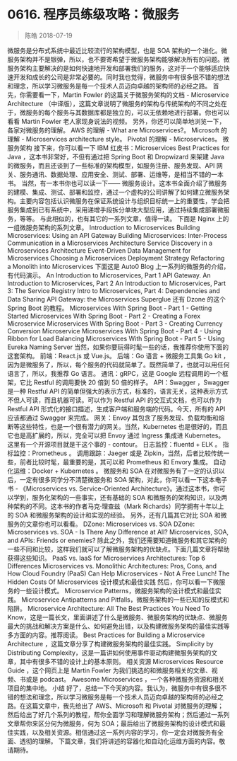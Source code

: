 # 0616. 程序员练级攻略：微服务
> 陈皓 2018-07-19

微服务是分布式系统中最近比较流行的架构模型，也是 SOA 架构的一个进化。微服务架构并不是银弹，所以，也不要寄希望于微服务架构能够解决所有的问题。微服务架构主要解决的是如何快速地开发和部署我们的服务，这对于一个能够适应快速开发和成长的公司是非常必要的。同时我也觉得，微服务中有很多很不错的想法和理念，所以学习微服务是每一个技术人员迈向卓越的架构师的必经之路。
首先，你需要看一下，Martin Fowler 的这篇关于微服务架构的文档 - Microservice Architecture （中译版），这篇文章说明了微服务的架构与传统架构的不同之处在于，微服务的每个服务与其数据库都是独立的，可以无依赖地进行部署。你也可以看看 Martin Fowler 老人家现身说法的视频。
另外，你还可以简单地浏览一下，各家对微服务的理解。
AWS 的理解 - What are Microservices?。
Microsoft 的理解 - Microservices architecture style。
Pivotal 的理解 - Microservices。
微服务架构
接下来，你可以看一下 IBM 红皮书：Microservices Best Practices for Java ，这本书非常好，不但有通过把 Spring Boot 和 Dropwizard 来架建 Java 的微服务，而且还谈到了一些标准的架构模型，如服务注册、服务发现、API 网关、服务通讯、数据处理、应用安全、测试、部署、运维等，是相当不错的一本书。
当然，有一本书你也可以读一下—— 微服务设计。这本书全面介绍了微服务的建模、集成、测试、部署和监控，通过一个虚构的公司讲解了如何建立微服务架构。主要内容包括认识微服务在保证系统设计与组织目标统一上的重要性，学会把服务集成到已有系统中，采用递增手段拆分单块大型应用，通过持续集成部署微服务，等等。
与此相似的，也有其它的一系列文章，值得一读。
下面是 Nginx 上的一组微服务架构的系列文章。
Introduction to Microservices
Building Microservices: Using an API Gateway
Building Microservices: Inter-Process Communication in a Microservices Architecture
Service Discovery in a Microservices Architecture
Event-Driven Data Management for Microservices
Choosing a Microservices Deployment Strategy
Refactoring a Monolith into Microservices
下面这是 Auto0 Blog 上一系列的微服务的介绍，有代码演示。
An Introduction to Microservices, Part 1
API Gateway. An Introduction to Microservices, Part 2
An Introduction to Microservices, Part 3: The Service Registry
Intro to Microservices, Part 4: Dependencies and Data Sharing
API Gateway: the Microservices Superglue
还有 Dzone 的这个 Spring Boot 的教程。
Microservices With Spring Boot - Part 1 - Getting Started
Microservices With Spring Boot - Part 2 - Creating a Forex Microservice
Microservices With Spring Boot - Part 3 - Creating Currency Conversion Microservice
Microservices With Spring Boot - Part 4 - Using Ribbon for Load Balancing
Microservices With Spring Boot - Part 5 - Using Eureka Naming Server
当然，如果你要玩得时髦一些的话，我推荐你使用下面的这套架构。
前端：React.js 或 Vue.js。
后端：Go 语言 + 微服务工具集 Go kit ，因为是微服务了，所以，每个服务的代码就简单了。既然简单了，也就可以用任何语言了，所以，我推荐 Go 语言。
通讯：gRPC，这是 Google 远程调用的一个框架，它比 Restful 的调用要快 20 倍到 50 倍的样子。
API：Swagger ，Swagger 是一种 Restful API 的简单但强大的表示方式，标准的，语言无关，这种表示方式不但人可读，而且机器可读。可以作为 Restful API 的交互式文档，也可以作为 Restful API 形式化的接口描述，生成客户端和服务端的代码。今天，所有的 API 应该都通过 Swagger 来完成。
网关：Envoy 其包含了服务发现、负载均衡和熔断等这些特性，也是一个很有潜力的网关。当然，Kubernetes 也是很好的，而且它也是高扩展的，所以，完全可以把 Envoy 通过 Ingress 集成进 Kubernetes。这里有一个开源项目就是干这个事的 - contour。
日志监控：fluentd + ELK 。
指标监控：Prometheus 。
调用跟踪：Jaeger 或是 Zipkin，当然，后者比较传统一些，前者比较时髦，最重要的是，其可以和 Prometheus 和 Envory 集成。
自动化运维：Docker + Kubernetes 。
微服务和 SOA
在对微服务有了一定的认识以后，一定有很多同学分不清楚微服务和 SOA 架构，对此，你可以看一下这本电子书 - 《Microservices vs. Service-Oriented Architecture》。通过这本书，你可以学到，服务化架构的一些事实，还有基础的 SOA 和微服务的架构知识，以及两种架构的不同。这本书的作者马克·理查兹（Mark Richards）同学拥有十年以上的 SOA 和微服务架构的设计和实现的经验。
另外，还有几篇其它对比 SOA 和微服务的文章你也可以看看。
DZone: Microservices vs. SOA
DZone: Microservices vs. SOA - Is There Any Difference at All?
Microservices, SOA, and APIs: Friends or enemies?
除此之外，我们还需要知道微服务和其它架构的一些不同和比较，这样我们就可以了解微服务架构的优缺点。下面几篇文章将帮助获得这些知识。
PaaS vs. IaaS for Microservices Architectures: Top 6 Differences
Microservices vs. Monolithic Architectures: Pros, Cons, and How Cloud Foundry (PaaS) Can Help
Microservices - Not A Free Lunch!
The Hidden Costs Of Microservices
设计模式和最佳实践
然后，你可以看一下微服务的一些设计模式。
Microservice Patterns，微服务架构的设计模式和最佳实践。
Microservice Antipatterns and Pitfalls，微服务架构的一些已知的反模式和陷阱。
Microservice Architecture: All The Best Practices You Need To Know，这是一篇长文，里面讲述了什么是微服务、微服务架构的优缺点、微服务最大的挑战和解决方案是什么、如何避免出错，以及构建微服务架构的最佳实践等多方面的内容。推荐阅读。
Best Practices for Building a Microservice Architecture ，这篇文章分享了构建微服务架构的最佳实践。
Simplicity by Distributing Complexity，这是一篇讲如何使用事件驱动构建微服务架构的文章，其中有很多不错的设计上的基本原则。
相关资源
Microservices Resource Guide ，这个网页上是 Martin Fowler 为我们挑选的和微服务相关的文章、视频、书或是 podcast。
Awesome Microservices ，一个各种微服务资源和相关项目的集中地。
小结
好了，总结一下今天的内容。我认为，微服务中有很多很不错的想法和理念，所以学习微服务是每一个技术人员迈向卓越的架构师的必经之路。在这篇文章中，我先给出了 AWS、Microsoft 和 Pivotal 对微服务的理解；然后给出了好几个系列的教程，帮你全面学习和理解微服务架构；然后通过一系列文章帮你来区分何为微服务，何为 SOA；最后给出了微服务架构的设计模式和最佳实践，以及相关资源。相信通过这一系列内容的学习，你一定会对微服务有全面、透彻的理解。
下篇文章，我们将讲述的容器化和自动化运维方面的内容。敬请期待。